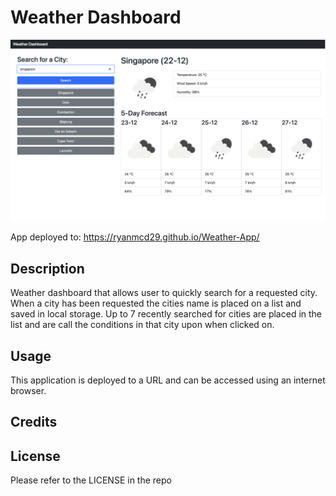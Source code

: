 # Weather Dashboard 
 
![Screenshot of application](assets/images/WeatherApp.png)

App deployed to: https://ryanmcd29.github.io/Weather-App/

## Description
Weather dashboard that allows user to quickly search for a requested city. When a city has been requested the cities name is placed on a list and saved in local storage. Up to 7 recently searched for cities are placed in the list and are call the conditions in that city upon when clicked on.

## Usage
This application is deployed to a URL and can be accessed using an internet browser. 

## Credits

## License
Please refer to the LICENSE in the repo
